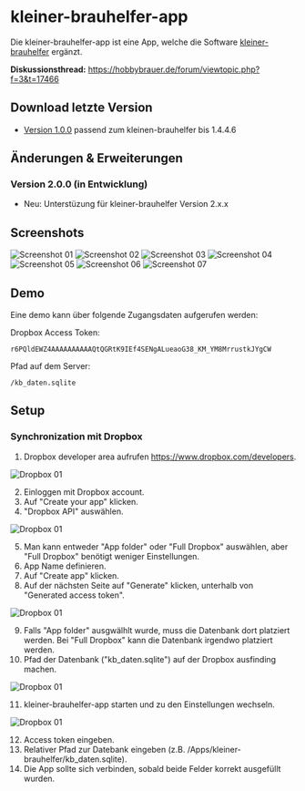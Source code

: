 # kleiner-brauhelfer-app
Die kleiner-brauhelfer-app ist eine App, welche die Software [kleiner-brauhelfer](https://github.com/Gremmel/kleiner-brauhelfer) ergänzt.

**Diskussionsthread:**
https://hobbybrauer.de/forum/viewtopic.php?f=3&t=17466

## Download letzte Version
- [Version 1.0.0](https://github.com/kleiner-brauhelfer/kleiner-brauhelfer-app/releases/tag/v1.0.0) passend zum kleinen-brauhelfer bis 1.4.4.6

## Änderungen & Erweiterungen

### Version 2.0.0 (in Entwicklung)
- Neu: Unterstüzung für kleiner-brauhelfer Version 2.x.x

## Screenshots
![Screenshot 01](doc/Screenshot_01.png)
![Screenshot 02](doc/Screenshot_02.png)
![Screenshot 03](doc/Screenshot_03.png)
![Screenshot 04](doc/Screenshot_04.png)
![Screenshot 05](doc/Screenshot_05.png)
![Screenshot 06](doc/Screenshot_06.png)
![Screenshot 07](doc/Screenshot_07.png)

## Demo
Eine demo kann über folgende Zugangsdaten aufgerufen werden:

Dropbox Access Token:
```
r6PQldEWZ4AAAAAAAAAAQtQGRtK9IEf4SENgALueaoG38_KM_YM8MrrustkJYgCW
```
Pfad auf dem Server:
```
/kb_daten.sqlite
```

## Setup
### Synchronization mit Dropbox
1. Dropbox developer area aufrufen https://www.dropbox.com/developers.

![Dropbox 01](doc/Dropbox_01.png)

2. Einloggen mit Dropbox account.
3. Auf "Create your app" klicken.
4. "Dropbox API" auswählen.

![Dropbox 01](doc/Dropbox_02.png)

5. Man kann entweder "App folder" oder "Full Dropbox" auswählen, aber "Full Dropbox" benötigt weniger Einstellungen.
6. App Name definieren.
7. Auf "Create app" klicken.
8. Auf der nächsten Seite auf "Generate" klicken, unterhalb von "Generated access token".

![Dropbox 01](doc/Dropbox_03.png)

9. Falls "App folder" ausgwälhlt wurde, muss die Datenbank dort platziert werden. Bei "Full Dropbox" kann die Datenbank irgendwo platziert werden.
10. Pfad der Datenbank ("kb_daten.sqlite") auf der Dropbox ausfinding machen.

![Dropbox 01](doc/Dropbox_04.png)

11. kleiner-brauhelfer-app starten und zu den Einstellungen wechseln.

![Dropbox 01](doc/Dropbox_05.png)

12. Access token eingeben.
13. Relativer Pfad zur Datebank eingeben (z.B. /Apps/kleiner-brauhelfer/kb_daten.sqlite).
14. Die App sollte sich verbinden, sobald beide Felder korrekt ausgefüllt wurden.
